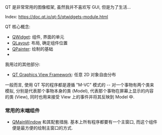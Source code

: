 QT 是非常常用的图像框架, 虽然我并不喜欢写 GUI, 但是为了生活...

Index: <https://doc.qt.io/qt-5/qtwidgets-module.html>

QT 核心概念:

* [QWidget](QWidget.md): 组件, 界面的单元
* [QLayout](QLayout.md): 布局, 确定组件位置
* [QPainter](QPainter.md): 绘制的基础
* 

我用过的其他部分:

* [QT Graphics View Framework](QT%20Graphics%20View%20Framework.md): 任意 2D 对象自由分布

一般而言, 使用 QT 写的程序都是遵循 "M-VC" 模式的 -- 对一个事物有两个类来模拟, 分别是代表那个事物本身的类 (Model), 代表那个事物在屏幕上显示的内容的类 (View), 同时也用来接受 View 上的事件并将其反映到 Model 中. 

### 常用的末端组件

* [QMainWindow](QMainWindow.md) 和其配套措施. 基本上所有程序都要有一个主窗口, 而这个组件便是最方便的绘制主窗口的方式.
